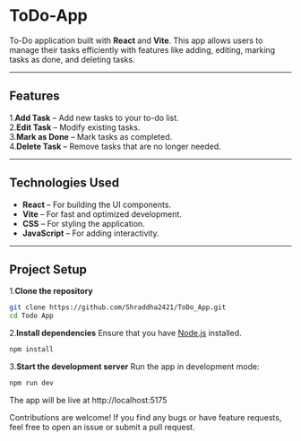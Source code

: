 # ToDo-App
To-Do application built with **React** and **Vite**. This app allows users to manage their tasks efficiently with features like adding, editing, marking tasks as done, and deleting tasks.

---

##  Features

 1.**Add Task** – Add new tasks to your to-do list.  
 2.**Edit Task** – Modify existing tasks.  
 3.**Mark as Done** – Mark tasks as completed.  
 4.**Delete Task** – Remove tasks that are no longer needed.  

---

##  Technologies Used

-  **React** – For building the UI components.  
-  **Vite** – For fast and optimized development.  
-  **CSS** – For styling the application.  
-  **JavaScript** – For adding interactivity.  

---

##  Project Setup

1️.**Clone the repository**
```sh
git clone https://github.com/Shraddha2421/ToDo_App.git
cd Todo App
```
2️.**Install dependencies**
Ensure that you have [Node.js](https://nodejs.org/) installed.
```sh
npm install
```
3️.**Start the development server**
Run the app in development mode:
```sh
npm run dev
```
The app will be live at http://localhost:5175

Contributions are welcome! If you find any bugs or have feature requests, feel free to open an issue or submit a pull request.
